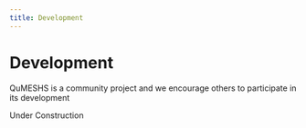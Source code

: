 ```yaml
---
title: Development
---
```


# Development

QuMESHS is a community project and we encourage others to participate in its development

Under Construction
